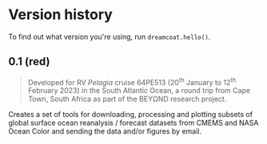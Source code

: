 # Version history

To find out what version you're using, run `dreamcoat.hello()`.

## 0.1 (red)

> Developed for RV *Pelagia* cruise 64PE513 (20<sup>th</sup> January to 12<sup>th</sup> February 2023) in the South Atlantic Ocean, a round trip from Cape Town, South Africa as part of the BEYΩND research project.

Creates a set of tools for downloading, processing and plotting subsets of global surface ocean reanalysis / forecast datasets from CMEMS and NASA Ocean Color and sending the data and/or figures by email.

